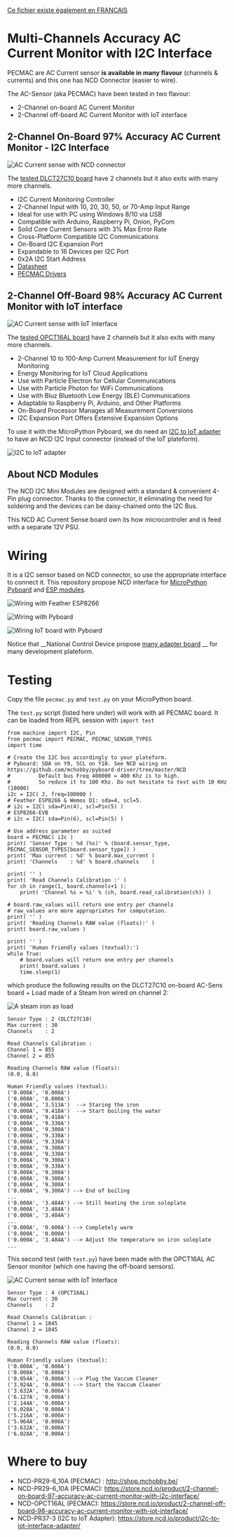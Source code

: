 [Ce fichier existe également en FRANCAIS](readme.md)

# Multi-Channels Accuracy AC Current Monitor with I2C Interface

PECMAC are AC Current sensor __is available in many flavour__ (channels & currents) and this one has NCD Connector (easier to wire).

The AC-Sensor (aka PECMAC) have been tested in two flavour:
* 2-Channel on-board AC Current Monitor
* 2-Channel off-board AC Current Monitor with IoT interface

## 2-Channel On-Board 97% Accuracy AC Current Monitor - I2C Interface

![AC Current sense with NCD connector](docs/_static/ncd_ac-sense.png)

The [tested DLCT27C10 board](https://store.ncd.io/product/2-channel-on-board-97-accuracy-ac-current-monitor-with-i2c-interface/) have 2 channels but it also exits with many more channels.
* I2C Current Monitoring Controller
* 2-Channel Input with 10, 20, 30, 50, or 70-Amp Input Range
* Ideal for use with PC using Windows 8/10 via USB
* Compatible with Arduino, Raspberry Pi, Onion, PyCom
* Solid Core Current Sensors with 3% Max Error Rate
* Cross-Platform Compatible I2C Communications
* On-Board I2C Expansion Port
* Expandable to 16 Devices per I2C Port
* 0x2A I2C Start Address
* [Datasheet](https://media.ncd.io/sites/2/20170721135011/Current-Monitoring-Reference-Guide-12.pdf)
* [PECMAC Drivers](https://github.com/ControlEverythingCommunity/PECMAC)

## 2-Channel Off-Board 98% Accuracy AC Current Monitor with IoT interface

![AC Current sense with IoT Interface](docs/_static/ncd_ac-sense-iot.png)

The [tested OPCT16AL board](https://store.ncd.io/product/2-channel-off-board-98-accuracy-ac-current-monitor-with-iot-interface/) have 2 channels but it also exits with many more channels.
* 2-Channel 10 to 100-Amp Current Measurement for IoT Energy Monitoring
* Energy Monitoring for IoT Cloud Applications
* Use with Particle Electron for Cellular Communications
* Use with Particle Photon for WiFi Communications
* Use with Bluz Bluetooth Low Energy (BLE) Communications
* Adaptable to Raspberry Pi, Arduino, and Other Platforms
* On-Board Processor Manages all Measurement Conversions
* I2C Expansion Port Offers Extensive Expansion Options

To use it with the MicroPython Pyboard, we do need an [I2C to IoT adapter](https://store.ncd.io/product/i2c-to-iot-interface-adapter/) to have an NCD I2C Input connector (instead of the IoT plateform).

![I2C to IoT adapter](docs/_static/ncd_ic2_to_iot.png)

## About NCD Modules
The NCD I2C Mini Modules are designed with a standard & convenient 4-Pin plug connector. Thanks to the connector, it eliminating the need for soldering and the devices can be daisy-chained onto the I2C Bus.

This NCD AC Current Sense board own its how microcontroler and is feed with a separate 12V PSU.

# Wiring

It is a I2C sensor based on NCD connector, so use the appropriate interface to connect it. This repository propose NCD interface for [MicroPython Pyboard](https://github.com/mchobby/pyboard-driver/blob/master/NCD/README.md) and [ESP modules](../NCD/readme.md).

![Wiring with Feather ESP8266](../NCD/ncd_feather.png)

![Wiring with Pyboard](docs/_static/ncd_ac-sense_to_pyboard.jpg)

![Wiring IoT board with Pyboard](docs/_static/ncd_OPCT16AL_to_pyboard.jpg)

Notice that __National Control Device propose [many adapter board](https://store.ncd.io/shop/?fwp_product_type=adapters) __ for many development plateform.

# Testing
Copy the file `pecmac.py` and `test.py` on your MicroPython board.

The `test.py` script (listed here under) will work with all PECMAC board. It can be loaded from REPL session with `import test`

```
from machine import I2C, Pin
from pecmac import PECMAC, PECMAC_SENSOR_TYPES
import time

# Create the I2C bus accordingly to your plateform.
# Pyboard: SDA on Y9, SCL on Y10. See NCD wiring on https://github.com/mchobby/pyboard-driver/tree/master/NCD
#         Default bus Freq 400000 = 400 Khz is to high.
#         So reduce it to 100 Khz. Do not hesitate to test with 10 KHz (10000)
i2c = I2C( 2, freq=100000 )
# Feather ESP8266 & Wemos D1: sda=4, scl=5.
# i2c = I2C( sda=Pin(4), scl=Pin(5) )
# ESP8266-EVB
# i2c = I2C( sda=Pin(6), scl=Pin(5) )

# Use address parameter as suited
board = PECMAC( i2c )
print( 'Sensor Type : %d (%s)' % (board.sensor_type, PECMAC_SENSOR_TYPES[board.sensor_type]) )
print( 'Max current : %d' % board.max_current )
print( 'Channels    : %d' % board.channels    )

print( '' )
print( 'Read Channels Calibration :' )
for ch in range(1, board.channels+1 ):
	print( 'Channel %s = %i' % (ch, board.read_calibration(ch)) )

# board.raw_values will return one entry per channels
# raw_values are more appropriates for computation.
print( '' )
print( 'Reading Channels RAW value (floats):' )
print( board.raw_values )

print( '' )
print( 'Human Friendly values (textual):')
while True:
	# board.values will return one entry per channels
	print( board.values )
	time.sleep(1)
```

which produce the following results on the DLCT27C10 on-board AC-Sens board + Load made of a Steam Iron wired on channel 2:

![A steam iron as load](docs/_static/steam-iron.jpg)

```
Sensor Type : 2 (DLCT27C10)
Max current : 30
Channels    : 2

Read Channels Calibration :
Channel 1 = 855
Channel 2 = 855

Reading Channels RAW value (floats):
(0.0, 0.0)

Human Friendly values (textual):
('0.000A', '0.000A')
('0.000A', '0.000A')
('0.000A', '3.513A')  --> Staring the iron
('0.000A', '9.418A')  --> Start boiling the water
('0.000A', '9.418A')
('0.000A', '9.330A')
('0.000A', '9.300A')
('0.000A', '9.330A')
('0.000A', '9.330A')
('0.000A', '9.300A')
('0.000A', '9.330A')
('0.000A', '9.300A')
('0.000A', '9.330A')
('0.000A', '9.300A')
('0.000A', '9.300A')
('0.000A', '9.300A')
('0.000A', '9.300A') --> End of boiling
...
('0.000A', '3.484A') --> Still heating the iron soleplate
('0.000A', '3.484A')
('0.000A', '3.484A')
...
('0.000A', '0.000A') --> Completely warm
('0.000A', '0.000A')
('0.000A', '3.484A') --> Adjust the temperature on iron soleplate
...
```
This second test (with `test.py`) have been made with the OPCT16AL AC Sensor monitor (which one having the off-board sensors).

![AC Current sense with IoT Interface](docs/_static/ncd_ac-sense-iot.png)

```
Sensor Type : 4 (OPCT16AL)
Max current : 30
Channels    : 2

Read Channels Calibration :
Channel 1 = 1845
Channel 2 = 1845

Reading Channels RAW value (floats):
(0.0, 0.0)

Human Friendly values (textual):
('0.000A', '0.000A')
('0.000A', '0.000A')
('0.054A', '0.000A') --> Plug the Vaccum Cleaner
('3.924A', '0.000A') --> Start the Vaccum Cleaner
('3.632A', '0.000A')
('6.127A', '0.000A')
('2.144A', '0.000A')
('6.028A', '0.000A')
('5.216A', '0.000A')
('5.964A', '0.000A')
('3.632A', '0.000A')
('6.028A', '0.000A')
```


# Where to buy
* NCD-PR29-6_10A (PECMAC) : http://shop.mchobby.be/
* NCD-PR29-6_10A (PECMAC): https://store.ncd.io/product/2-channel-on-board-97-accuracy-ac-current-monitor-with-i2c-interface/
* NCD-OPCT16AL (PECMAC): https://store.ncd.io/product/2-channel-off-board-98-accuracy-ac-current-monitor-with-iot-interface/
* NCD-PR37-3 (I2C to IoT Adapter): https://store.ncd.io/product/i2c-to-iot-interface-adapter/
